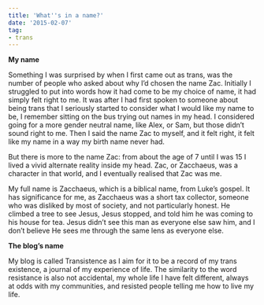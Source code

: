 ```yaml
---
title: 'What''s in a name?'
date: '2015-02-07'
tag:
- trans
---
```


**My name**

Something I was surprised by when I first came out as trans, was the number of people who asked about why I’d chosen the name Zac. Initially I struggled to put into words how it had come to be my choice of name, it had simply felt right to me. It was after I had first spoken to someone about being trans that I seriously started to consider what I would like my name to be, I remember sitting on the bus trying out names in my head. I considered going for a more gender neutral name, like Alex, or Sam, but those didn’t sound right to me. Then I said the name Zac to myself, and it felt right, it felt like my name in a way my birth name never had.

But there is more to the name Zac: from about the age of 7 until I was 15 I lived a vivid alternate reality inside my head. Zac, or Zacchaeus, was a character in that world, and I eventually realised that Zac was me.

My full name is Zacchaeus, which is a biblical name, from Luke’s gospel. It has significance for me, as Zacchaeus was a short tax collector, someone who was disliked by most of society, and not particularly honest. He climbed a tree to see Jesus, Jesus stopped, and told him he was coming to his house for tea. Jesus didn’t see this man as everyone else saw him, and I don’t believe He sees me through the same lens as everyone else.

**The blog’s name**

My blog is called Transistence as I aim for it to be a record of my trans existence, a journal of my experience of life. The similarity to the word resistance is also not accidental, my whole life I have felt different, always at odds with my communities, and resisted people telling me how to live my life.